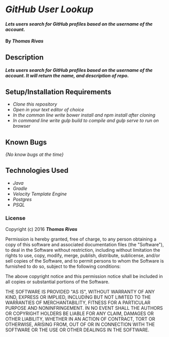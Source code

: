 # _GitHub User Lookup_

#### _Lets users search for GitHub profiles based on the username of the account._

#### By _**Thomas Rivas**_

## Description

#### _Lets users search for GitHub profiles based on the username of the account. It will return the name, and description of repo._


## Setup/Installation Requirements

* _Clone this repository_
* _Open in your text editor of choice_
* _In the comman line write bower install and npm install after cloning_
* _In command line write gulp build to compile and gulp serve to run on browser_


## Known Bugs

_{No know bugs at the time}_

## Technologies Used

* _Java_
* _Gradle_
* _Velocity Template Engine_
* _Postgres_
* _PSQL_



### License

Copyright (c) 2016 **_Thomas Rivas_**

Permission is hereby granted, free of charge, to any person obtaining a copy of this software and associated documentation files (the "Software"), to deal in the Software without restriction, including without limitation the rights to use, copy, modify, merge, publish, distribute, sublicense, and/or sell copies of the Software, and to permit persons to whom the Software is furnished to do so, subject to the following conditions:

The above copyright notice and this permission notice shall be included in all copies or substantial portions of the Software.

THE SOFTWARE IS PROVIDED "AS IS", WITHOUT WARRANTY OF ANY KIND, EXPRESS OR IMPLIED, INCLUDING BUT NOT LIMITED TO THE WARRANTIES OF MERCHANTABILITY, FITNESS FOR A PARTICULAR PURPOSE AND NONINFRINGEMENT. IN NO EVENT SHALL THE AUTHORS OR COPYRIGHT HOLDERS BE LIABLE FOR ANY CLAIM, DAMAGES OR OTHER LIABILITY, WHETHER IN AN ACTION OF CONTRACT, TORT OR OTHERWISE, ARISING FROM, OUT OF OR IN CONNECTION WITH THE SOFTWARE OR THE USE OR OTHER DEALINGS IN THE SOFTWARE.
